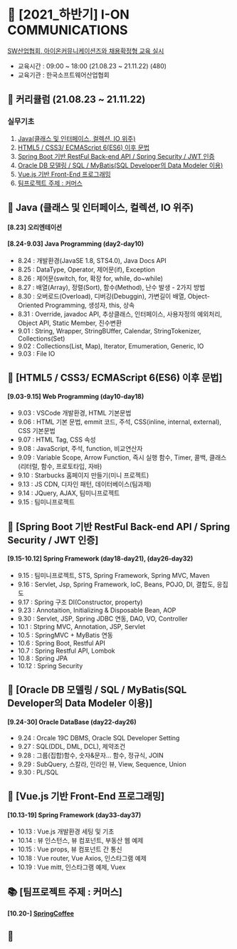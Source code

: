 # 🚀 [2021_하반기] I-ON COMMUNICATIONS
[SW산업협회, 아이온커뮤니케이션즈와 채용확정형 교육 실시](https://zdnet.co.kr/view/?no=20210824102600)
* 교육시간 : 09:00 ~ 18:00 (21.08.23 ~ 21.11.22) (480)
* 교육기관 : 한국소프트웨어산업협회

## 🌱 커리큘럼 (21.08.23 ~ 21.11.22)
### 실무기초
1. [Java(클래스 및 인터페이스, 컬렉션, IO 위주)](#-java-클래스-및-인터페이스-컬렉션-IO-위주)
2. [HTML5 / CSS3/ ECMAScript 6(ES6) 이후 문법](#-html5--css3-ecmascript-6es6-이후-문법)
3. [Spring Boot 기반 RestFul Back-end API / Spring Security / JWT 인증](#-spring-boot-기반-restful-back-end-api--spring-security--jwt-인증)
4. [Oracle DB 모델링 / SQL / MyBatis(SQL Developer의 Data Modeler 이용)](#-oracle-db-모델링--sql--mybatissql-developer의-data-modeler-이용)
5. [Vue.js 기반 Front-End 프로그래밍](#-vuejs-기반-front-end-프로그래밍)
6. [팀프로젝트 주제 : 커머스](#팀프로젝트-주제--)


## 📕 Java (클래스 및 인터페이스, 컬렉션, IO 위주) 
#### [8.23] 오리엔테이션
#### [8.24-9.03] Java Programming (day2-day10)
- 8.24 : 개발환경(JavaSE 1.8, STS4.0), Java Docs API
- 8.25 : DataType, Operator, 제어문(if), Exception
- 8.26 : 제어문(switch, for, 확장 for, while, do~while)
- 8.27 : 배열(Array), 정렬(Sort), 함수(Method), 난수 발생 - 2가지 방법
- 8.30 : 오버로드(Overload), 디버깅(Debuggin), 가변길이 배열, Object-Oriented Programming, 생성자, this, 상속
- 8.31 : Override, javadoc API, 추상클래스, 인터페이스, 사용자정의 예외처리, Object API, Static Member, 진수변환
- 9.01 : String, Wrapper, StringBUffer, Calendar, StringTokenizer, Collections(Set)
- 9.02 : Collections(List, Map), Iterator, Emumeration, Generic, IO
- 9.03 : File IO

## 📙 [HTML5 / CSS3/ ECMAScript 6(ES6) 이후 문법]
#### [9.03-9.15] Web Programming (day10-day18)
- 9.03 : VSCode 개발환경, HTML 기본문법
- 9.06 : HTML 기본 문법, emmit 코드, 주석, CSS(inline, internal, external), CSS 기본문법
- 9.07 : HTML Tag, CSS 속성
- 9.08 : JavaScript, 주석, function, 비교연산자
- 9.09 : Variable Scope, Arrow Function, 즉시 실행 함수, Timer, 콜백, 클래스(리터럴, 함수, 프로토타입, 자바)
- 9.10 : Starbucks 홈페이지 만들기(미니 프로젝트)
- 9.13 : JS CDN, 디자인 패턴, 데이터베이스(팀과제)
- 9.14 : JQuery, AJAX, 팀미니프로젝트
- 9.15 : 팀미니프로젝트

## 📒 [Spring Boot 기반 RestFul Back-end API / Spring Security / JWT 인증]
#### [9.15-10.12] Spring Framework (day18-day21), (day26-day32)
- 9.15 : 팀미니프로젝트, STS, Spring Framework, Spring MVC, Maven
- 9.16 : Servlet, Jsp, Spring Framework, IoC, Beans, POJO, DI, 결합도, 응집도
- 9.17 : Spring 구조 DI(Constructor, property)
- 9.23 : Annotaition, Initializing & Disposable Bean, AOP
- 9.30 : Servlet, JSP, Spring JDBC 연동, DAO, VO, Controller
- 10.1 : Stpring MVC, Annotation, JSP, Servlet
- 10.5 : SpringMVC + MyBatis 연동
- 10.6 : Spring Boot, Restful API
- 10.7 : Spring Restful API, Lombok
- 10.8 : Spring JPA
- 10.12 : Spring Security

## 📗 [Oracle DB 모델링 / SQL / MyBatis(SQL Developer의 Data Modeler 이용)]
#### [9.24-30] Oracle DataBase (day22-day26)
- 9.24 : Orcale 19C DBMS, Oracle SQL Developer Setting
- 9.27 : SQL(DDL, DML, DCL), 제약조건
- 9.28 : 그룹(집합)함수, 숫자&문자... 함수, 정규식, JOIN
- 9.29 : SubQuery, 스칼라, 인라인 뷰, View, Sequence, Union
- 9.30 : PL/SQL

## 📘 [Vue.js 기반 Front-End 프로그래밍]
#### [10.13-19] Spring Framework (day33-day37)
- 10.13 : Vue.js 개발환경 세팅 및 기초
- 10.14 : 뷰 인스턴스, 뷰 컴포넌트, 부동산 웹 예제
- 10.15 : Vue props,  뷰 컴포넌트 간 통신
- 10.18 : Vue router, Vue Axios, 인스타그램 예제
- 10.19 : Vue mitt, 인스타그램 예제, Vuex

## 📚 [팀프로젝트 주제 : 커머스]
#### [10.20-] [SpringCoffee](https://github.com/KOSA-I-ON-3TEAM/SpringCoffee)

## 📓 
